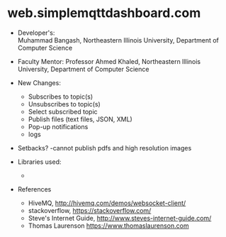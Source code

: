 # web.simplemqttdashboard.com

- Developer's:  
         Muhammad Bangash, 
         Northeastern Illinois University, 
         Department of Computer Science
	 
- Faculty Mentor: 
	Professor Ahmed Khaled, 
	Northeastern Illinois University, 
        Department of Computer Science

- New Changes:
     - Subscribes to topic(s)
     - Unsubscribes to topic(s)
     - Select subscribed topic
     - Publish files (text files, JSON, XML)
     - Pop-up notifications
     - logs

- Setbacks?
	 -cannot publish pdfs and high resolution images

- Libraries used: 
	- <script src="https://cdnjs.cloudflare.com/ajax/libs/paho-mqtt/1.0.1/mqttws31.min.js"</script>
	- <script src="https://cdn.jsdelivr.net/npm/sweetalert2@10"></script>

- References
	- HiveMQ, http://hivemq.com/demos/websocket-client/
	- stackoverflow, https://stackoverflow.com/
	- Steve's Internet Guide, http://www.steves-internet-guide.com/
	- Thomas Laurenson https://www.thomaslaurenson.com
